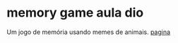 # memory game aula dio

Um jogo de memória usando memes de animais.
[pagina](https://munique-feitoza.github.io/memory_game_in_js_aula_dio/)

